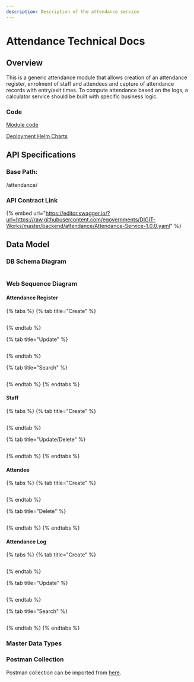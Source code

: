 ```yaml
---
description: Description of the attendance service
---
```


# Attendance Technical Docs

## Overview

This is a generic attendance module that allows creation of an attendance register, enrolment of staff and attendees and capture of attendance records with entry/exit times. To compute attendance based on the logs, a calculator service should be built with specific business logic.&#x20;

### Code

[Module code](https://github.com/egovernments/DIGIT-Works/tree/master/backend/attendance)

[Deployment Helm Charts](https://github.com/egovernments/DIGIT-DevOps/tree/digit-works/deploy-as-code/helm/charts/digit-works/backend/attendance)

## API Specifications

### Base Path:&#x20;

/attendance/

### API Contract Link

{% embed url="https://editor.swagger.io/?url=https://raw.githubusercontent.com/egovernments/DIGIT-Works/master/backend/attendance/Attendance-Service-1.0.0.yaml" %}

## Data Model

### DB Schema Diagram

<figure><img src="../../../../../.gitbook/assets/image (26) (1).png" alt=""><figcaption></figcaption></figure>

### Web Sequence Diagram

#### Attendance Register

{% tabs %}
{% tab title="Create" %}
<figure><img src="../../../../../.gitbook/assets/Attendance-Register Create (1).png" alt=""><figcaption></figcaption></figure>


{% endtab %}

{% tab title="Update" %}
<figure><img src="../../../../../.gitbook/assets/Attendance-Register Update (1).png" alt=""><figcaption></figcaption></figure>


{% endtab %}

{% tab title="Search" %}
<figure><img src="../../../../../.gitbook/assets/Attendance-Register Search (1).png" alt=""><figcaption></figcaption></figure>


{% endtab %}
{% endtabs %}

#### Staff

{% tabs %}
{% tab title="Create" %}
<figure><img src="../../../../../.gitbook/assets/Staff Create.png" alt=""><figcaption></figcaption></figure>


{% endtab %}

{% tab title="Update/Delete" %}
<figure><img src="../../../../../.gitbook/assets/Staff Delete.png" alt=""><figcaption></figcaption></figure>


{% endtab %}
{% endtabs %}

#### Attendee

{% tabs %}
{% tab title="Create" %}
<figure><img src="../../../../../.gitbook/assets/Attendee Create.png" alt=""><figcaption></figcaption></figure>


{% endtab %}

{% tab title="Delete" %}
<figure><img src="../../../../../.gitbook/assets/Attendee Delete.png" alt=""><figcaption></figcaption></figure>


{% endtab %}
{% endtabs %}

#### Attendance Log

{% tabs %}
{% tab title="Create" %}
<figure><img src="../../../../../.gitbook/assets/Attendance Log Create.png" alt=""><figcaption></figcaption></figure>


{% endtab %}

{% tab title="Update" %}
<figure><img src="../../../../../.gitbook/assets/Attendance Log Update.png" alt=""><figcaption></figcaption></figure>


{% endtab %}

{% tab title="Search" %}
<figure><img src="../../../../../.gitbook/assets/Attendance Log Search.png" alt=""><figcaption></figcaption></figure>


{% endtab %}
{% endtabs %}



### Master Data Types

### Postman Collection

Postman collection can be imported from [here](https://github.com/egovernments/DIGIT-Works/blob/master/backend/attendance/Attendace%20Service%20Postman%20Scripts.postman\_collection.json).

